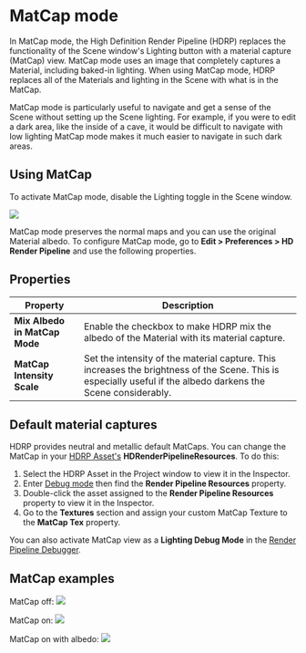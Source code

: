 # MatCap mode

In MatCap mode, the High Definition Render Pipeline (HDRP) replaces the functionality of the Scene window's Lighting button with a material capture (MatCap) view. MatCap mode uses an image that completely captures a Material, including baked-in lighting. When using MatCap mode, HDRP replaces all of the Materials and lighting in the Scene with what is in the MatCap.

MatCap mode is particularly useful to navigate and get a sense of the Scene without setting up the Scene lighting. For example, if you were to edit a dark area, like the inside of a cave, it would be difficult to navigate with low lighting MatCap mode makes it much easier to navigate in such dark areas.

## Using MatCap

To activate MatCap mode, disable the Lighting toggle in the Scene window.

![](Images/MatCap1.png)

MatCap mode preserves the normal maps and you can use the original Material albedo. To configure MatCap mode, go to **Edit > Preferences > HD Render Pipeline** and use the following properties.

## Properties

| **Property**                  | **Description**                                              |
| ----------------------------- | ------------------------------------------------------------ |
| **Mix Albedo in MatCap Mode** | Enable the checkbox to make HDRP mix the albedo of the Material with its material capture. |
| **MatCap Intensity Scale**    | Set the intensity of the material capture. This increases the brightness of the Scene. This is especially useful if the albedo darkens the Scene considerably. |

## Default material captures

HDRP provides neutral and metallic default MatCaps. You can change the MatCap in your [HDRP Asset's](HDRP-Asset.md) **HDRenderPipelineResources**. To do this:

1. Select the HDRP Asset in the Project window to view it in the Inspector.
2. Enter [Debug mode](https://docs.unity3d.com/Manual/InspectorOptions.html) then find the **Render Pipeline Resources** property.
3. Double-click the asset assigned to the **Render Pipeline Resources** property to view it in the Inspector.
4. Go to the **Textures** section and assign your custom MatCap Texture to the **MatCap Tex** property.

You can also activate MatCap view as a **Lighting Debug Mode** in the [Render Pipeline Debugger](Render-Pipeline-Debug-Window.md).

## MatCap examples

MatCap off:
![](Images/MatCap2.png)

MatCap on:
![](Images/MatCap3.png)

MatCap on with albedo:
![](Images/MatCap4.png)